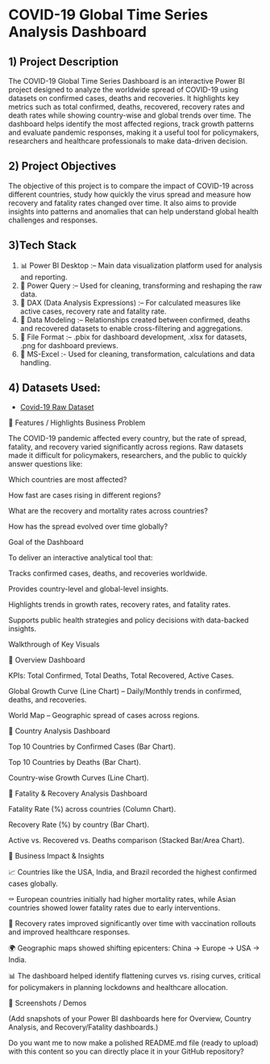 # COVID-19 Global Time Series Analysis Dashboard
## 1) Project Description
The COVID-19 Global Time Series Dashboard is an interactive Power BI project designed to analyze the worldwide spread of COVID-19 using datasets on confirmed cases, deaths and recoveries. It highlights key metrics such as total confirmed, deaths, recovered, recovery rates and death rates while showing country-wise and global trends over time. The dashboard helps identify the most affected regions, track growth patterns and evaluate pandemic responses, making it a useful tool for policymakers, researchers and healthcare professionals to make data-driven decision.

## 2) Project Objectives
The objective of this project is to compare the impact of COVID-19 across different countries, study how quickly the virus spread and measure how recovery and fatality rates changed over time. It also aims to provide insights into patterns and anomalies that can help understand global health challenges and responses.

## 3)Tech Stack
1) 📊 Power BI Desktop :– Main data visualization platform used for analysis and reporting.
2) 📂 Power Query :– Used for cleaning, transforming and reshaping the raw data.
3) 🧠 DAX (Data Analysis Expressions) :– For calculated measures like active cases, recovery rate and fatality rate.
4) 📝 Data Modeling :– Relationships created between confirmed, deaths and recovered datasets to enable cross-filtering and aggregations.
5) 📁 File Format :– .pbix for dashboard development, .xlsx for datasets, .png for dashboard previews.
6) 📁 MS-Excel :- Used for cleaning, transformation, calculations and data handling.

## 4) Datasets Used:
- <a href="https://github.com/ApoorveChauhan/Covid-19-Analysis/tree/main/Covid%2019%20raw%20dataset">Covid-19 Raw Dataset</a>

🔹 Features / Highlights
Business Problem

The COVID-19 pandemic affected every country, but the rate of spread, fatality, and recovery varied significantly across regions.
Raw datasets made it difficult for policymakers, researchers, and the public to quickly answer questions like:

Which countries are most affected?

How fast are cases rising in different regions?

What are the recovery and mortality rates across countries?

How has the spread evolved over time globally?

Goal of the Dashboard

To deliver an interactive analytical tool that:

Tracks confirmed cases, deaths, and recoveries worldwide.

Provides country-level and global-level insights.

Highlights trends in growth rates, recovery rates, and fatality rates.

Supports public health strategies and policy decisions with data-backed insights.

Walkthrough of Key Visuals

📌 Overview Dashboard

KPIs: Total Confirmed, Total Deaths, Total Recovered, Active Cases.

Global Growth Curve (Line Chart) – Daily/Monthly trends in confirmed, deaths, and recoveries.

World Map – Geographic spread of cases across regions.

📌 Country Analysis Dashboard

Top 10 Countries by Confirmed Cases (Bar Chart).

Top 10 Countries by Deaths (Bar Chart).

Country-wise Growth Curves (Line Chart).

📌 Fatality & Recovery Analysis Dashboard

Fatality Rate (%) across countries (Column Chart).

Recovery Rate (%) by country (Bar Chart).

Active vs. Recovered vs. Deaths comparison (Stacked Bar/Area Chart).

🔹 Business Impact & Insights

📈 Countries like the USA, India, and Brazil recorded the highest confirmed cases globally.

⚰️ European countries initially had higher mortality rates, while Asian countries showed lower fatality rates due to early interventions.

💊 Recovery rates improved significantly over time with vaccination rollouts and improved healthcare responses.

🌍 Geographic maps showed shifting epicenters: China → Europe → USA → India.

📊 The dashboard helped identify flattening curves vs. rising curves, critical for policymakers in planning lockdowns and healthcare allocation.

🔹 Screenshots / Demos

(Add snapshots of your Power BI dashboards here for Overview, Country Analysis, and Recovery/Fatality dashboards.)

Do you want me to now make a polished README.md file (ready to upload) with this content so you can directly place it in your GitHub repository?
